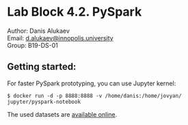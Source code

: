 # Lab Block 4.2. PySpark
Author: Danis Alukaev \
Email: d.alukaev@innopolis.university \
Group: B19-DS-01 

## Getting started:
For faster PySpark prototyping, you can use Jupyter kernel:
```
$ docker run -d -p 8888:8888 -v /home/danis:/home/jovyan/ jupyter/pyspark-notebook
```
The used datasets are [available online](https://drive.google.com/drive/folders/1DBtKCeC0_jlG7VTg2lF8vbebnZe9uEYq).
